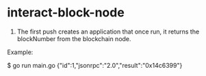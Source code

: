 # interact-block-node

1. The first push creates an application that once run, it returns the blockNumber from the blockchain node.

Example:

$ go run main.go 
{"id":1,"jsonrpc":"2.0","result":"0x14c6399"}
